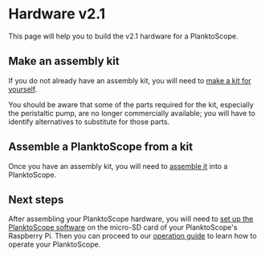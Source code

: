 # Hardware v2.1

This page will help you to build the v2.1 hardware for a PlanktoScope.

## Make an assembly kit

If you do not already have an assembly kit, you will need to [make a kit for yourself](kit/index.md).

You should be aware that some of the parts required for the kit, especially the peristaltic pump, are no longer commercially available; you will have to identify alternatives to substitute for those parts.

## Assemble a PlanktoScope from a kit

Once you have an assembly kit, you will need to [assemble it](assembly/index.md) into a PlanktoScope.

## Next steps

After assembling your PlanktoScope hardware, you will need to [set up the PlanktoScope software](../../software/index.md) on the micro-SD card of your PlanktoScope's Raspberry Pi. Then you can proceed to our [operation guide](http://localhost:8000/operation/) to learn how to operate your PlanktoScope.
